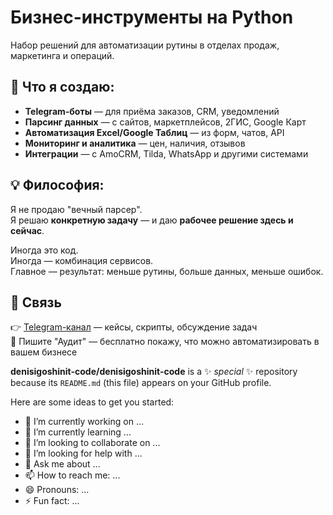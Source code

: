 # Бизнес-инструменты на Python

Набор решений для автоматизации рутины в отделах продаж, маркетинга и операций.

## 🧰 Что я создаю:
- **Telegram-боты** — для приёма заказов, CRM, уведомлений
- **Парсинг данных** — с сайтов, маркетплейсов, 2ГИС, Google Карт
- **Автоматизация Excel/Google Таблиц** — из форм, чатов, API
- **Мониторинг и аналитика** — цен, наличия, отзывов
- **Интеграции** — с AmoCRM, Tilda, WhatsApp и другими системами

## 💡 Философия:
Я не продаю "вечный парсер".  
Я решаю **конкретную задачу** — и даю **рабочее решение здесь и сейчас**.

Иногда это код.  
Иногда — комбинация сервисов.  
Главное — результат: меньше рутины, больше данных, меньше ошибок.

## 🔗 Связь
👉 [Telegram-канал](https://t.me/auto_business_ru) — кейсы, скрипты, обсуждение задач  
📩 Пишите "Аудит" — бесплатно покажу, что можно автоматизировать в вашем бизнесе


**denisigoshinit-code/denisigoshinit-code** is a ✨ _special_ ✨ repository because its `README.md` (this file) appears on your GitHub profile.

Here are some ideas to get you started:

- 🔭 I’m currently working on ...
- 🌱 I’m currently learning ...
- 👯 I’m looking to collaborate on ...
- 🤔 I’m looking for help with ...
- 💬 Ask me about ...
- 📫 How to reach me: ...
- 😄 Pronouns: ...
- ⚡ Fun fact: ...


